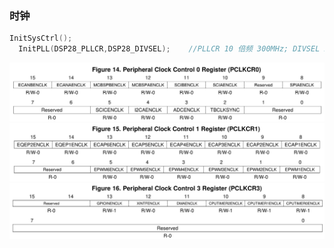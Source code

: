 ### 时钟
```c
InitSysCtrl();
  InitPLL(DSP28_PLLCR,DSP28_DIVSEL);    //PLLCR 10 倍频 300MHz; DIVSEL 2 分频 150MHz
```

<img src="https://github.com/JohanQn/Learn-DSP28335/blob/imags/imags/Clock/PCLKCR0.png"/>

<img src="https://github.com/JohanQn/Learn-DSP28335/blob/imags/imags/Clock/PCLKCR1.png"/>

<img src="https://github.com/JohanQn/Learn-DSP28335/blob/imags/imags/Clock/PCLKCR3.png"/>


